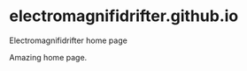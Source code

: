 # electromagnifidrifter.github.io
Electromagnifidrifter home page

Amazing home page.  

  
  
  
    
    
          
  
    

          

  
  
    

        
  

    
    
    

  
  



    
  

  

  
    
  
  


    
    





    
  

  
  
  

  
  


     









  









